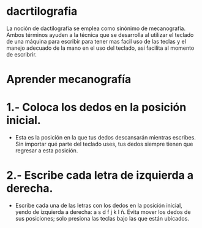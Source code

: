 # dacrtilografia

La noción de dactilografía se emplea como sinónimo de mecanografía. Ambos términos ayuden a la técnica que se desarrolla al utilizar el teclado de una máquina para escribir para tener mas facil uso de las teclas y el manejo adecuado de la mano en el uso del teclado, asi facilita al momento de escribrir. 

# Aprender mecanografía

# 1.- Coloca los dedos en la posición inicial. 
* Esta es la posición en la que tus dedos descansarán mientras escribes. Sin importar qué parte del teclado uses, tus dedos siempre tienen que regresar a esta posición.
# 2.- Escribe cada letra de izquierda a derecha. 
* Escribe cada una de las letras con los dedos en la posición inicial, yendo de izquierda a derecha: a s d f j k l ñ. Evita mover los dedos de sus posiciones; solo presiona las teclas bajo las que están ubicados.